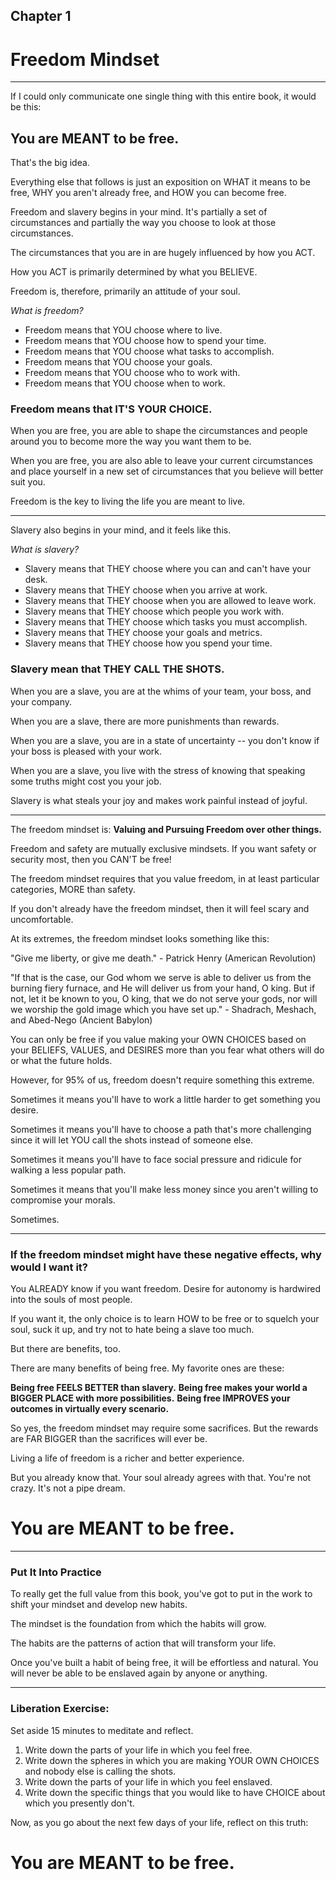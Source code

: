 
## Chapter 1
# Freedom Mindset 

----

If I could only communicate one single thing with this entire book, it would be this: 

## You are MEANT to be free.

That's the big idea. 

Everything else that follows is just an exposition on WHAT it means to be free, WHY you aren't already free, and HOW you can become free.

Freedom and slavery begins in your mind. It's partially a set of circumstances and partially the way you choose to look at those circumstances. 

The circumstances that you are in are hugely influenced by how you ACT. 

How you ACT is primarily determined by what you BELIEVE. 

Freedom is, therefore, primarily an attitude of your soul. 

*What is freedom?*
- Freedom means that YOU choose where to live.
- Freedom means that YOU choose how to spend your time.
- Freedom means that YOU choose what tasks to accomplish.
- Freedom means that YOU choose your goals.
- Freedom means that YOU choose who to work with.
- Freedom means that YOU choose when to work.

### Freedom means that IT'S YOUR CHOICE.

When you are free, you are able to shape the circumstances and people around you to become more the way you want them to be. 

When you are free, you are also able to leave your current circumstances and place yourself in a new set of circumstances that you believe will better suit you.

Freedom is the key to living the life you are meant to live.

----

Slavery also begins in your mind, and it feels like this.

*What is slavery?*
- Slavery means that THEY choose where you can and can't have your desk.
- Slavery means that THEY choose when you arrive at work.
- Slavery means that THEY choose when you are allowed to leave work. 
- Slavery means that THEY choose which people you work with.
- Slavery means that THEY choose which tasks you must accomplish.
- Slavery means that THEY choose your goals and metrics.
- Slavery means that THEY choose how you spend your time.

### Slavery mean that THEY CALL THE SHOTS.

When you are a slave, you are at the whims of your team, your boss, and your company.

When you are a slave, there are more punishments than rewards.

When you are a slave, you are in a state of uncertainty -- you don't know if your boss is pleased with your work.

When you are a slave, you live with the stress of knowing that speaking some truths might cost you your job.

Slavery is what steals your joy and makes work painful instead of joyful.

----

The freedom mindset is: **Valuing and Pursuing Freedom over other things.**

Freedom and safety are mutually exclusive mindsets. If you want safety or security most, then you CAN'T be free!

The freedom mindset requires that you value freedom, in at least particular categories, MORE than safety.

If you don't already have the freedom mindset, then it will feel scary and uncomfortable. 

At its extremes, the freedom mindset looks something like this:

"Give me liberty, or give me death." - Patrick Henry (American Revolution)

"If that is the case, our God whom we serve is able to deliver us from the burning fiery furnace, and He will deliver us from your hand, O king. But if not, let it be known to you, O king, that we do not serve your gods, nor will we worship the gold image which you have set up." - Shadrach, Meshach, and Abed-Nego (Ancient Babylon)

You can only be free if you value making your OWN CHOICES based on your BELIEFS, VALUES, and DESIRES more than you fear what others will do or what the future holds.

However, for 95% of us, freedom doesn't require something this extreme. 

Sometimes it means you'll have to work a little harder to get something you desire.

Sometimes it means you'll have to choose a path that's more challenging since it will let YOU call the shots instead of someone else.

Sometimes it means you'll have to face social pressure and ridicule for walking a less popular path.

Sometimes it means that you'll make less money since you aren't willing to compromise your morals.

Sometimes.

----

### If the freedom mindset might have these negative effects, why would I want it?

You ALREADY know if you want freedom. Desire for autonomy is hardwired into the souls of most people.

If you want it, the only choice is to learn HOW to be free or to squelch your soul, suck it up, and try not to hate being a slave too much.

But there are benefits, too. 

There are many benefits of being free. My favorite ones are these:

**Being free FEELS BETTER than slavery.**
**Being free makes your world a BIGGER PLACE with more possibilities.**
**Being free IMPROVES your outcomes in virtually every scenario.**

So yes, the freedom mindset may require some sacrifices. But the rewards are FAR BIGGER than the sacrifices will ever be. 

Living a life of freedom is a richer and better experience.

But you already know that. Your soul already agrees with that. You're not crazy. It's not a pipe dream. 

# You are MEANT to be free.

----

### Put It Into Practice

To really get the full value from this book, you've got to put in the work to shift your mindset and develop new habits. 

The mindset is the foundation from which the habits will grow.

The habits are the patterns of action that will transform your life.

Once you've built a habit of being free, it will be effortless and natural. You will never be able to be enslaved again by anyone or anything.

----

### Liberation Exercise:

Set aside 15 minutes to meditate and reflect.
1. Write down the parts of your life in which you feel free. 
2. Write down the spheres in which you are making YOUR OWN CHOICES and nobody else is calling the shots.
3. Write down the parts of your life in which you feel enslaved.
4. Write down the specific things that you would like to have CHOICE about which you presently don't.

Now, as you go about the next few days of your life, reflect on this truth: 

# You are MEANT to be free.
